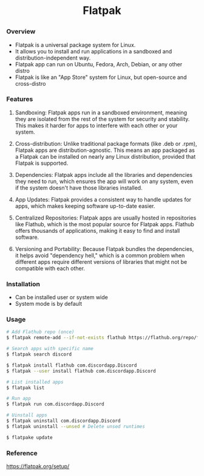 <h1 style="text-align:center;"> Flatpak </p>

### Overview

- Flatpak is a universal package system for Linux.
- It allows you to install and run applications in a sandboxed and distribution-independent way.
- Flatpak app can run on Ubuntu, Fedora, Arch, Debian, or any other distro
- Flatpak is like an "App Store" system for Linux, but open-source and cross-distro

### Features

1. Sandboxing: Flatpak apps run in a sandboxed environment, meaning they are isolated from the rest of the system for security and stability. This makes it harder for apps to interfere with each other or your system.

2. Cross-distribution: Unlike traditional package formats (like .deb or .rpm), Flatpak apps are distribution-agnostic. This means an app packaged as a Flatpak can be installed on nearly any Linux distribution, provided that Flatpak is supported.

3. Dependencies: Flatpak apps include all the libraries and dependencies they need to run, which ensures the app will work on any system, even if the system doesn't have those libraries installed.

4. App Updates: Flatpak provides a consistent way to handle updates for apps, which makes keeping software up-to-date easier.

5. Centralized Repositories: Flatpak apps are usually hosted in repositories like Flathub, which is the most popular source for Flatpak apps. Flathub offers thousands of applications, making it easy to find and install software.

6. Versioning and Portability: Because Flatpak bundles the dependencies, it helps avoid "dependency hell," which is a common problem when different apps require different versions of libraries that might not be compatible with each other.

### Installation

- Can be installed user or system wide
- System mode is by default

### Usage

```bash
# Add Flathub repo (once)
$ flatpak remote-add --if-not-exists flathub https://flathub.org/repo/flathub.flatpakrepo

# Search apps with specific name
$ flatpak search discord

$ flatpak install flathub com.discordapp.Discord
$ flatpak --user install flathub com.discordapp.Discord

# List installed apps
$ flatpak list

# Run app
$ flatpak run com.discordapp.Discord

# Uinstall apps
$ flatpak uninstall com.discordapp.Discord
$ flatpak uninstall --unsed # Delete unsed runtimes

$ flatpake update

```

### Reference

https://flatpak.org/setup/

